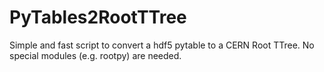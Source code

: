 PyTables2RootTTree
==================

Simple and fast script to convert a hdf5 pytable to a CERN Root TTree. No special modules (e.g. rootpy) are needed.
